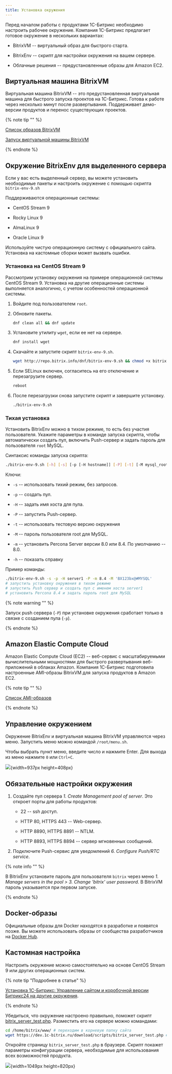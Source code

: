 ```yaml
---
title: Установка окружения
---
```


Перед началом работы с продуктами 1С-Битрикс необходимо настроить рабочее окружение. Компания 1С-Битрикс предлагает готовое окружение в нескольких вариантах:

-  BitrixVM -- виртуальный образ для быстрого старта.

-  BitrixEnv -- скрипт для настройки окружения на вашем сервере.

-  Облачные решения -- предустановленные образы для Amazon EC2.

## Виртуальная машина BitrixVM

Виртуальная машина BitrixVM --  это предустановленная виртуальная машина для быстрого запуска проектов на 1С-Битрикс. Готова к работе через несколько минут после развертывания. Поддерживает демо-версии продуктов и перенос существующих проектов.

{% note tip "" %}

[Список образов BitrixVM](https://www.1c-bitrix.ru/download/vmbitrix.php#tab-section-1)

[Запуск виртуальной машины BitrixVM](https://dev.1c-bitrix.ru/learning/course/index.php?COURSE_ID=37&LESSON_ID=29238)

{% endnote %}

## Окружение BitrixEnv для выделенного сервера

Если у вас есть выделенный сервер, вы можете установить необходимые пакеты и настроить окружение с помощью скрипта `bitrix-env-9.sh`

Поддерживаются операционные системы:

-  CentOS Stream 9

-  Rocky Linux 9

-  AlmaLinux 9

-  Oracle Linux 9

Используйте чистую операционную систему с официального сайта. Установка на кастомные сборки может вызвать ошибки.

### Установка на CentOS Stream 9

Рассмотрим установку окружения на примере операционной системы CentOS Stream 9. Установка на другие операционные системы выполняется аналогично, с учетом особенностей операционной системы.

1. Войдите под пользователем `root`.

2. Обновите пакеты.

   ```bash
   dnf clean all && dnf update
   ```

3. Установите утилиту `wget`, если ее нет на сервере.

   ```bash
   dnf install wget
   ```

4. Скачайте и запустите скрипт `bitrix-env-9.sh`.

   ```bash
   wget http://repo.bitrix.info/dnf/bitrix-env-9.sh && chmod +x bitrix-env-9.sh && ./bitrix-env-9.sh
   ```

5. Если SELinux включен, согласитесь на его отключение и перезагрузите сервер.

   ```bash
   reboot
   ```

6. После перезагрузки снова запустите скрипт и завершите установку.

   ```bash
   ./bitrix-env-9.sh
   ```

### Тихая установка

Установить BitrixEnv можно в тихом режиме, то есть без участия пользователя.  Укажите параметры в команде запуска скрипта, чтобы автоматически создать пул, включить Push-сервер и задать пароль для пользователя `root` MySQL.

Синтаксис команды запуска скрипта:

```bash
./bitrix-env-9.sh [-h] [-s] [-p [-H hostname]] [-P] [-t] [-M mysql_root_password] [-m 8.0|8.4]
```

Ключи:

-  `-s` -- использовать тихий режим, без запросов.

-  `-p` -- создать пул.

-  `-H` -- задать имя хоста для пула.

-  `-P` -- запустить Push-сервер.

-  `-t` -- использовать тестовую версию окружения

-  `-M` -- пароль пользователя root для MySQL.

-  `-m` -- установить Percona Server версии 8.0 или 8.4. По умолчанию -- 8.0.

-  `-h` -- показать справку

Пример команды:

```bash
./bitrix-env-9.sh -s -p -H server1 -P -m 8.4 -M 'BX123bx@#MYSQL'
# запустить установку окружения в тихом режиме
# запустить Push сервер и создать пул с именем хоста server1
# установить Percona 8.4 и задать пароль root для MySQL
```

{% note warning "" %}

Запуск push сервера (`-P`) при установке окружения сработает только в связке с созданием пула (`-p`).

{% endnote %}

## Amazon Elastic Compute Cloud

Amazon Elastic Compute Cloud (EC2) -- веб-сервис с масштабируемыми вычислительными мощностями для быстрого развертывания веб-приложений в облаках Amazon. Компания 1С-Битрикс подготовила настроенные AMI-образы BitrixVM для запуска продуктов в Amazon EC2.

{% note tip "" %}

[Список AMI-образов](https://www.1c-bitrix.ru/download/vmbitrix.php#tab-section-3)

{% endnote %}

## Управление окружением

Окружение BitrixEnv и виртуальная машина BitrixVM управляются через меню. Запустить меню можно командой `/root/menu.sh`.

Чтобы выбрать пункт меню, введите число и нажмите Enter. Для выхода из меню нажмите `0` или `Ctrl+C`.

![](./ustanovka-okruzheniya-2.png){width=937px height=408px}

## Обязательные настройки окружения

1. Создайте пул сервера *1\. Create Management pool of server*. Это откроет порты для работы продуктов:

   -  22 -- ssh доступ.

   -  HTTP 80, HTTPS 443 -- Web-сервер.

   -  HTTP 8890, HTTPS 8891 -- NTLM.

   -  HTTP 8893, HTTPS 8894 -- сервер мгновенных сообщений.

2. Подключите Push-сервис для уведомлений *6\. Configure Push/RTC service*.

{% note info "" %}

В BitrixEnv установите пароль для пользователя `bitrix` через меню *1\. Manage servers in the pool > 3. Change 'bitrix' user password*. В BitrixVM пароль указывается при первом запуске.

{% endnote %}

## Docker-образы

Официальные образы для Docker находятся в разработке и появятся позже. Вы можете использовать образы от сообщества разработчиков на [Docker Hub](https://hub.docker.com/search?q=bitrix).

## Кастомная настройка

Настроить окружение можно самостоятельно на основе CentOS Stream 9 или других операционных систем.

{% note tip "Подробнее в статье" %}

[Установка 1С-Битрикс: Управление сайтом и коробочной версии Битрикс24 на другие окружения](https://dev.1c-bitrix.ru/learning/course/index.php?COURSE_ID=135&CHAPTER_ID=020866).

{% endnote %}

Убедиться, что окружение настроено правильно, поможет скрипт [bitrix_server_test.php](https://dev.1c-bitrix.ru/download/scripts/bitrix_server_test.php). Разместить его на сервере можно командами:

```bash
cd /home/bitrix/www/ # переходим в корневую папку сайта
wget https://dev.1c-bitrix.ru/download/scripts/bitrix_server_test.php # скачиваем скрипт
```

Откройте страницу `bitrix_server_test.php` в браузере. Скрипт покажет параметры конфигурации сервера, необходимые для использования всех возможностей продукта.

![](./ustanovka-okruzheniya.png){width=1049px height=820px}
